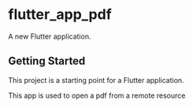 # flutter_app_pdf

A new Flutter application.

## Getting Started

This project is a starting point for a Flutter application.

This app is used to open a pdf from a remote resource
